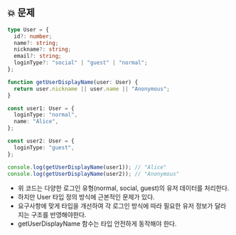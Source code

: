 ## 💥 문제
```typescript
type User = {
  id?: number;
  name?: string;
  nickname?: string;
  email?: string;
  loginType?: "social" | "guest" | "normal";
};

function getUserDisplayName(user: User) {
  return user.nickname || user.name || "Anonymous";
}

const user1: User = {
  loginType: "normal",
  name: "Alice",
};

const user2: User = {
  loginType: "guest",
};

console.log(getUserDisplayName(user1)); // "Alice"
console.log(getUserDisplayName(user2)); // "Anonymous"
```
 
- 위 코드는 다양한 로그인 유형(normal, social, guest)의 유저 데이터를 처리한다.
- 하지만 User 타입 정의 방식에 근본적인 문제가 있다.
- 요구사항에 맞게 타입을 개선하여 각 로그인 방식에 따라 필요한 유저 정보가 달라지는 구조를 반영해야한다.
- getUserDisplayName 함수는 타입 안전하게 동작해야 한다.
